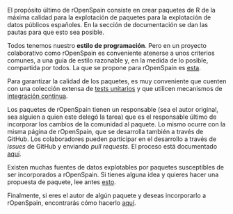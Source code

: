 El propósito último de rOpenSpain consiste en crear paquetes de R de la máxima calidad para la explotación de paquetes para la explotación de datos públicos españoles. En la sección de documentación se dan las pautas para que esto sea posible.

Todos tenemos nuestro **estilo de programación**. Pero en un proyecto colaborativo como rOpenSpain es conveniente atenerse a unos criterios comunes, a una guía de estilo razonable y, en la medida de lo posible, compartida por todos. La que se propone para rOpenSpain es [esta](docs/guia_estilo.hmtl).

Para garantizar la calidad de los paquetes, es muy conveniente que cuenten con una colección extensa de [tests unitarios](docs/tests_unitarios.html) y que utilicen mecanismos de [integración continua](docs/ci.html).

Los paquetes de rOpenSpain tienen un responsable (sea el autor original, sea alguien a quien este delegó la tarea) que es el responsable último de incorporar los cambios de la comunidad al paquete. Lo mismo ocurre con la misma página de rOpenSpain, que se desarrolla también a través de GitHub. Los colaboradores pueden participar en el desarrollo a través de _issues_ de GitHub y enviando _pull requests_. El proceso está documentado [aquí](docs/issues_pull_requests.html).

Existen muchas fuentes de datos explotables por paquetes susceptibles de ser incorporados a rOpenSpain. Si tienes alguna idea y quieres hacer una propuesta de paquete, lee antes [esto](docs/propuestas.html).

Finalmente, si eres el autor de algún paquete y deseas incorporarlo a rOpenSpain, encontrarás cómo hacerlo [aquí](onboarding).
